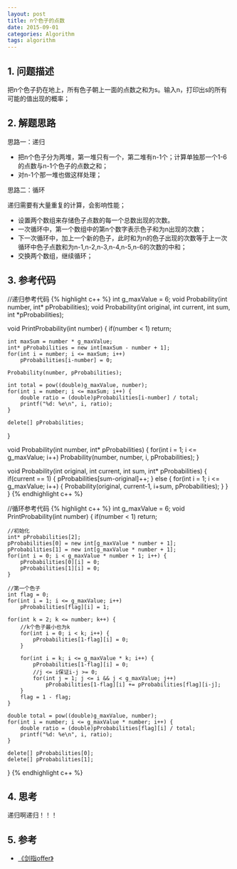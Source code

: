 ```yaml
---
layout: post
title: n个色子的点数
date: 2015-09-01
categories: Algorithm
tags: algorithm
---
```


## 1. 问题描述

把n个色子扔在地上，所有色子朝上一面的点数之和为s。输入n，打印出s的所有可能的值出现的概率；

## 2. 解题思路

思路一：递归

- 把n个色子分为两堆，第一堆只有一个，第二堆有n-1个；计算单独那一个1-6的点数与n-1个色子的点数之和；
- 对n-1个那一堆也做这样处理；

思路二：循环

递归需要有大量重复的计算，会影响性能；

- 设置两个数组来存储色子点数的每一个总数出现的次数。
- 一次循环中，第一个数组中的第n个数字表示色子和为n出现的次数；
- 下一次循环中，加上一个新的色子，此时和为n的色子出现的次数等于上一次循环中色子点数和为n-1,n-2,n-3,n-4,n-5,n-6的次数的中和；
- 交换两个数组，继续循环；

## 3. 参考代码

//递归参考代码
{% highlight c++ %}
int g_maxValue = 6;
void Probability(int number, int* pProbabilities);
void Probability(int original, int current, int sum, int *pProbabilities);

void PrintProbability(int number) {
	if(number < 1)
		return;

	int maxSum = number * g_maxValue;
	int* pProbabilities = new int[maxSum - number + 1];
	for(int i = number; i <= maxSum; i++) 
		pProbabilities[i-number] = 0;

	Probability(number, pProbabilities);

	int total = pow((double)g_maxValue, number);
	for(int i = number; i <= maxSum; i++) {
		double ratio = (double)pProbabilities[i-number] / total;
		printf("%d: %e\n", i, ratio);
	}

	delete[] pProbabilities;
}

void Probability(int number, int* pProbabilities) {
	for(int i = 1; i <= g_maxValue; i++) 
		Probability(number, number, i, pProbabilities);
}

void Probability(int original, int current, int sum, int* pProbabilities) {
	if(current == 1) {
		pProbabilities[sum-original]++;
	} else {
		for(int i = 1; i <= g_maxValue; i++) {
			Probability(original, current-1, i+sum, pProbabilities);
		}
	}
}
{% endhighlight c++ %}

//循环参考代码
{% highlight c++ %}
int g_maxValue = 6;
void PrintProbability(int number) {
	if(number < 1) 
		return;

	//初始化
	int* pProbabilities[2];
	pProbabilities[0] = new int[g_maxValue * number + 1];
	pProbabilities[1] = new int[g_maxValue * number + 1];
	for(int i = 0; i < g_maxValue * number + 1; i++) {
		pProbabilities[0][i] = 0;
		pProbabilities[1][i] = 0;
	}
	
	//第一个色子
	int flag = 0;
	for(int i = 1; i <= g_maxValue; i++) 
		pProbabilities[flag][i] = 1;

	for(int k = 2; k <= number; k++) {
		//k个色子最小也为k
		for(int i = 0; i < k; i++) {
			pProbabilities[1-flag][i] = 0;
		}

		for(int i = k; i <= g_maxValue * k; i++) {
			pProbabilities[1-flag][i] = 0;
			//j <= i保证i-j >= 0;
			for(int j = 1; j <= i && j < g_maxValue; j++) 
				pProbabilities[1-flag][i] += pProbabilities[flag][i-j];
		}
		flag = 1 - flag;
	}
	
	double total = pow((double)g_maxValue, number);
	for(int i = number; i <= g_maxValue * number; i++) {
		double ratio = (double)pProbabilities[flag][i] / total;
		printf("%d: %e\n", i, ratio);
	}

	delete[] pProbabilities[0];
	delete[] pProbabilities[1];
}
{% endhighlight c++ %}
## 4. 思考

递归啊递归！！！

## 5. 参考

- [《剑指offer》](http://www.broadview.com.cn/#book/bookdetail/bookDetailAll.jsp?book_id=12c9bc27-a944-11e4-9c0a-005056c00008&isbn=978-7-121-23245-9)